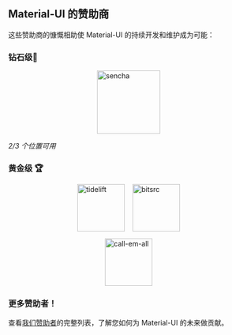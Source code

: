 ## Material-UI 的赞助商

这些赞助商的慷慨相助使 Material-UI 的持续开发和维护成为可能：

### 钻石级💎

<p style="display: flex; justify-content: center;">
  <a data-ga-event-category="sponsor" data-ga-event-action="logo" data-ga-event-label="sencha" href="https://www.sencha.com/products/extreact/extreact-for-material-ui/?utm_source=materialui&utm_medium=referral&utm_content=product-200429-extreactmaterialui" rel="noopener sponsored" target="_blank" style="margin-right: 16px;"><img height="128" width="128" src="/static/in-house/sencha-256x256.png" alt="sencha" title="面向高效开发团队的 UI 组件" loading="lazy" /></a>
</p>

*2/3 个位置可用*

### 黄金级 🏆

<p style="display: flex; justify-content: center;">
  <a data-ga-event-category="sponsor" data-ga-event-action="logo" data-ga-event-label="tidelift" href="https://tidelift.com/subscription/pkg/npm-material-ui?utm_source=npm-material-ui&utm_medium=referral&utm_campaign=homepage" rel="noopener sponsored" target="_blank" style="margin-right: 16px;"><img height="96" width="96" src="https://github.com/tidelift.png?size=96" srcset="https://github.com/tidelift.png?size=192 2x" alt="tidelift" title="企业级开源软件" loading="lazy" /></a>
  <a data-ga-event-category="sponsor" data-ga-event-action="logo" data-ga-event-label="bitsrc" href="https://bit.dev" rel="noopener sponsored" target="_blank" style="margin-right: 16px;"><img height="96" width="96" src="https://github.com/teambit.png?size=96" srcset="https://github.com/teambit.png?size=192 2x" alt="bitsrc" title="分享代码最快捷的方式" loading="lazy" /></a>
</p>

<p style="display: flex; justify-content: center; flex-wrap: wrap;">
  <a data-ga-event-category="sponsor" data-ga-event-action="logo" data-ga-event-label="callemall" href="https://www.call-em-all.com" rel="noopener sponsored" target="_blank" style="margin-right: 16px;"><img src="https://images.opencollective.com/callemall/a6946da/logo/96.png" srcset="https://images.opencollective.com/callemall/a6946da/logo/192.png 2x" alt="call-em-all" title="轻松群发消息" height="96" width="96" loading="lazy"></a>
</p>

### 更多赞助者！

查看[我们赞助者](/discover-more/backers/)的完整列表，了解您如何为 Material-UI 的未来做贡献。
